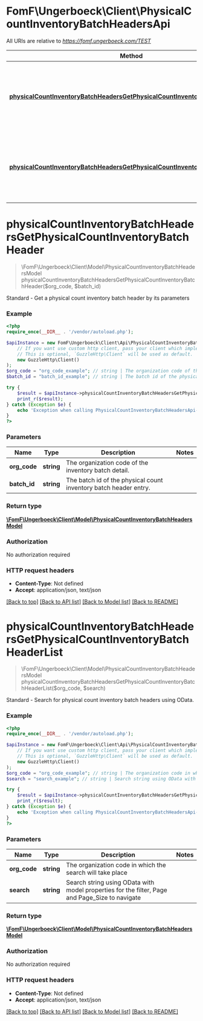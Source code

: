# FomF\Ungerboeck\Client\PhysicalCountInventoryBatchHeadersApi

All URIs are relative to *https://fomf.ungerboeck.com/TEST*

Method | HTTP request | Description
------------- | ------------- | -------------
[**physicalCountInventoryBatchHeadersGetPhysicalCountInventoryBatchHeader**](PhysicalCountInventoryBatchHeadersApi.md#physicalCountInventoryBatchHeadersGetPhysicalCountInventoryBatchHeader) | **GET** /api/v1/PhysicalCountInventoryBatchHeader/{OrgCode}/{BatchID} | Standard - Get a physical count inventory batch header by its parameters
[**physicalCountInventoryBatchHeadersGetPhysicalCountInventoryBatchHeaderList**](PhysicalCountInventoryBatchHeadersApi.md#physicalCountInventoryBatchHeadersGetPhysicalCountInventoryBatchHeaderList) | **GET** /api/v1/PhysicalCountInventoryBatchHeader/{OrgCode} | Standard - Search for physical count inventory batch headers using OData.


# **physicalCountInventoryBatchHeadersGetPhysicalCountInventoryBatchHeader**
> \FomF\Ungerboeck\Client\Model\PhysicalCountInventoryBatchHeadersModel physicalCountInventoryBatchHeadersGetPhysicalCountInventoryBatchHeader($org_code, $batch_id)

Standard - Get a physical count inventory batch header by its parameters

### Example
```php
<?php
require_once(__DIR__ . '/vendor/autoload.php');

$apiInstance = new FomF\Ungerboeck\Client\Api\PhysicalCountInventoryBatchHeadersApi(
    // If you want use custom http client, pass your client which implements `GuzzleHttp\ClientInterface`.
    // This is optional, `GuzzleHttp\Client` will be used as default.
    new GuzzleHttp\Client()
);
$org_code = "org_code_example"; // string | The organization code of the inventory batch detail.
$batch_id = "batch_id_example"; // string | The batch id of the physical count inventory batch header entry.

try {
    $result = $apiInstance->physicalCountInventoryBatchHeadersGetPhysicalCountInventoryBatchHeader($org_code, $batch_id);
    print_r($result);
} catch (Exception $e) {
    echo 'Exception when calling PhysicalCountInventoryBatchHeadersApi->physicalCountInventoryBatchHeadersGetPhysicalCountInventoryBatchHeader: ', $e->getMessage(), PHP_EOL;
}
?>
```

### Parameters

Name | Type | Description  | Notes
------------- | ------------- | ------------- | -------------
 **org_code** | **string**| The organization code of the inventory batch detail. |
 **batch_id** | **string**| The batch id of the physical count inventory batch header entry. |

### Return type

[**\FomF\Ungerboeck\Client\Model\PhysicalCountInventoryBatchHeadersModel**](../Model/PhysicalCountInventoryBatchHeadersModel.md)

### Authorization

No authorization required

### HTTP request headers

 - **Content-Type**: Not defined
 - **Accept**: application/json, text/json

[[Back to top]](#) [[Back to API list]](../../README.md#documentation-for-api-endpoints) [[Back to Model list]](../../README.md#documentation-for-models) [[Back to README]](../../README.md)

# **physicalCountInventoryBatchHeadersGetPhysicalCountInventoryBatchHeaderList**
> \FomF\Ungerboeck\Client\Model\PhysicalCountInventoryBatchHeadersModel physicalCountInventoryBatchHeadersGetPhysicalCountInventoryBatchHeaderList($org_code, $search)

Standard - Search for physical count inventory batch headers using OData.

### Example
```php
<?php
require_once(__DIR__ . '/vendor/autoload.php');

$apiInstance = new FomF\Ungerboeck\Client\Api\PhysicalCountInventoryBatchHeadersApi(
    // If you want use custom http client, pass your client which implements `GuzzleHttp\ClientInterface`.
    // This is optional, `GuzzleHttp\Client` will be used as default.
    new GuzzleHttp\Client()
);
$org_code = "org_code_example"; // string | The organization code in which the search will take place
$search = "search_example"; // string | Search string using OData with model properties for the filter, Page and Page_Size to navigate

try {
    $result = $apiInstance->physicalCountInventoryBatchHeadersGetPhysicalCountInventoryBatchHeaderList($org_code, $search);
    print_r($result);
} catch (Exception $e) {
    echo 'Exception when calling PhysicalCountInventoryBatchHeadersApi->physicalCountInventoryBatchHeadersGetPhysicalCountInventoryBatchHeaderList: ', $e->getMessage(), PHP_EOL;
}
?>
```

### Parameters

Name | Type | Description  | Notes
------------- | ------------- | ------------- | -------------
 **org_code** | **string**| The organization code in which the search will take place |
 **search** | **string**| Search string using OData with model properties for the filter, Page and Page_Size to navigate |

### Return type

[**\FomF\Ungerboeck\Client\Model\PhysicalCountInventoryBatchHeadersModel**](../Model/PhysicalCountInventoryBatchHeadersModel.md)

### Authorization

No authorization required

### HTTP request headers

 - **Content-Type**: Not defined
 - **Accept**: application/json, text/json

[[Back to top]](#) [[Back to API list]](../../README.md#documentation-for-api-endpoints) [[Back to Model list]](../../README.md#documentation-for-models) [[Back to README]](../../README.md)

